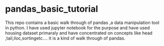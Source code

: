 # pandas_basic_tutorial
This repo contains a basic walk through of pandas ,a data manipulation tool in python.
I have used jupyter notebook for the purpose and have used housing dataset primaraly and have concentrated on concepts like head ,tail,iloc,sortingetc....
it is a kind of walk through of pandas.

